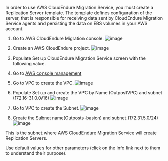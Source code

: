 In order to use AWS CloudEndure Migration Service, you must create a Replication Server template. The template defines configuration of the server, that is responsible for receiving data sent by CloudEndure Migration Service agents and persisting the data on EBS volumes in your AWS account.

1. Go to AWS CloudEndure Migration console.
![image](https://user-images.githubusercontent.com/86204106/224569044-2d66c2dd-48f5-4ec4-98ca-129bfcc9d6c4.png)

2. Create an AWS CloudEndure project.
![image](https://user-images.githubusercontent.com/86204106/224570266-1a6d9d4b-75d0-4815-a019-6143cd27d759.png)

3. Populate Set up CloudEndure Migration Service screen with the following value.

4. Go to [AWS console management](https://us-east-1.console.aws.amazon.com/)
5. Go to VPC to create the VPC.
![image](https://user-images.githubusercontent.com/86204106/224571573-3ffc3634-f938-434d-8cf7-82220fb89c45.png)

6. Populate Set up and create the VPC by Name (OutpostVPC) and subnet (172.16-31.0.0/16)
![image](https://user-images.githubusercontent.com/86204106/224571722-7e40650d-695a-4db4-bd32-a5bc653db040.png)

7. Go to VPC to create the Subnet. 
![image](https://user-images.githubusercontent.com/86204106/224783169-66ed3986-7ae7-426d-a608-b01239ffe2d3.png)

8. Create the Subnet name(Outposts-basion) and subnet (172.31.5.0/24)
![image](https://user-images.githubusercontent.com/86204106/224783856-d17852bf-7e55-4307-a324-cd2e2fe2d84b.png)

This is the subnet where AWS CloudEndure Migration Service will create Replication Servers.

Use default values for other parameters (click on the Info link next to them to understand their purpose).
